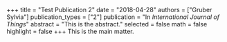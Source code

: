 +++
title = "Test Publication 2"
date = "2018-04-28"
authors = ["Gruber Sylvia"]
publication_types = ["2"]
publication = "In *International Journal of Things*"
abstract = "This is the abstract."
selected = false
math = false
highlight = false
+++
This is the main matter.

